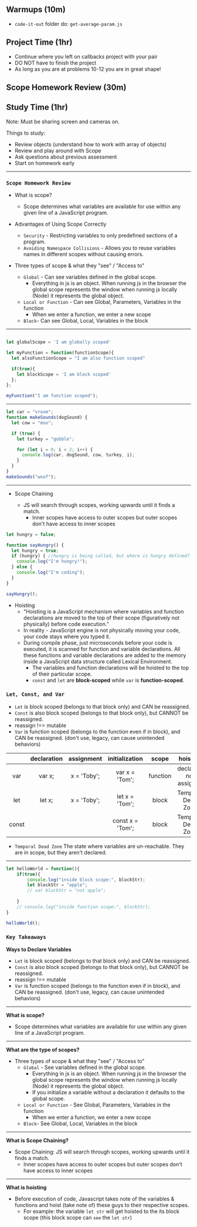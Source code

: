 ## Warmups (10m)
- `code-it-out` folder do: `get-average-param.js`
  
## Project Time (1hr)
- Continue where you left on callbacks project with your pair
- DO NOT have to finish the project
- As long as you are at problems 10-12 you are in great shape!

## Scope Homework Review (30m)

## Study Time (1hr) 
Note: Must be sharing screen and cameras on.

Things to study:
- Review objects (understand how to work with array of objects)
- Review and play around with Scope
- Ask questions about previous assessment
- Start on homework early
---

### `Scope Homework Review`
- What is scope?

  - Scope determines what variables are available for use within any given line
    of a JavaScript program.

- Advantages of Using Scope Correctly

  - `Security` - Restricting variables to only predefined sections of a program.
  - `Avoiding Namespace Collisions` - Allows you to reuse variables
    names in different scopes without causing errors.

- Three types of scope & what they "see" / "Access to"

  - `Global` - Can see variables defined in the global scope.
    - Everything in js is an object. When running js in the browser the global
      scope represents the window when running js locally (Node) it represents the
      global object.
  - `Local or Function` - Can see Global, Parameters, Variables in the function
    - When we enter a function, we enter a new scope
  - `Block`- Can see Global, Local, Variables in the block

---

```js

let globalScope = 'I am globally scoped'

let myFunction = function(functionScope){
  let alsoFunctionScope = "I am also function scoped"

  if(true){
    let blockScope = 'I am block scoped'
  };
};

myFunction("I am function scoped");

```

---

```js
let car = "vroom";
function makeSounds(dogSound) {
  let cow = "moo";

  if (true) {
    let turkey = "gobble";

    for (let i = 0; i < 2; i++) {
      console.log(car, dogSound, cow, turkey, i);
    }
  }
}
makeSounds("woof");
```

---

- Scope Chaining

  - JS will search through scopes, working upwards until it finds a match.
    - Inner scopes have access to outer scopes but outer scopes don't have
      access to inner scopes

```js
let hungry = false;

function sayHungry() {
  let hungry = true;
  if (hungry) { //hungry is being called, but where is hungry defined?
    console.log("I'm hungry!");
  } else {
    console.log("I'm coding");
  }
}

sayHungry();
```

- Hoisting
  - "Hoisting is a JavaScript mechanism where variables and function declarations are moved to the top of their scope (figuratively not physically) before code execution."
  - In reality - JavaScript engine is not physically moving your code, your code stays where you typed it.
  - During compile phase, just microseconds before your code is executed, it is scanned for function and variable declarations. All these functions and variable declarations are added to the memory inside a JavaScript data structure called Lexical Environment.
    - The variables and function declarations will be hoisted to the top of their particular scope.
    - `const` and `let` are **block-scoped** while `var` is **function-scoped**.

### `Let, Const, and Var`

- `Let` is block scoped (belongs to that block only) and CAN be reassigned.
- `Const` is also block scoped (belongs to that block only), but CANNOT be reassigned.
- reassign !== mutable
- `Var` is function scoped (belongs to the function even if in block), and CAN be reassigned. (don't use, legacy, can cause unintended behaviors)


|       | declaration | assignment  |  initialization  |  scope   |        hoisting        |
| :---: | :---------: | :---------: | :--------------: | :------: | :--------------------: |
|  var  |   var x;    | x = 'Toby'; |  var x = 'Tom';  | function | declared; not assigned |
|  let  |   let x;    | x = 'Toby'; |  let x = 'Tom';  |  block   |   Temporal Dead Zone   |
| const |             |             | const x = 'Tom'; |  block   |   Temporal Dead Zone   |
- `Temporal Dead Zone` The state where variables are un-reachable. They are in scope, but they aren't declared.
---

```js
let helloWorld = function(){
    if(true){
        console.log("inside block scope:", blockStr);
        let blockStr = "apple";
        // var blockStr = "not apple";
        
    }
    // console.log("inside function scope:", blockStr);
}

helloWorld();
```

### `Key Takeaways`

**Ways to Declare Variables**
- `Let` is block scoped (belongs to that block only) and CAN be reassigned.
- `Const` is also block scoped (belongs to that block only), but CANNOT be reassigned.
- reassign !== mutable
- `Var` is function scoped (belongs to the function even if in block), and CAN be reassigned. (don't use, legacy, can cause unintended behaviors)
---
**What is scope?**
- Scope determines what variables are available for use within any given line of a JavaScript program.
---
**What are the type of scopes?**
- Three types of scope & what they "see" / "Access to"
  - `Global` - See variables defined in the global scope.
    - Everything in js is an object. When running js in the browser the global
      scope represents the window when running js locally (Node) it represents the
      global object.
    - If you initialize a variable without a declaration it defaults to the
      global scope.
  - `Local or Function` - See Global, Parameters, Variables in the function
    - When we enter a function, we enter a new scope
  - `Block`- See Global, Local, Variables in the block

---
**What is Scope Chaining?**
- Scope Chaining: JS will search through scopes, working upwards until it finds a match.
  - Inner scopes have access to outer scopes but outer scopes don't have
    access to inner scopes
---

**What is hoisting**
- Before execution of code, Javascript takes note of the variables & functions and hoist (take note of) these guys to their respective scopes.
  - For example: the variable `let str` will get hoisted to the its block scope (this block scope can `see` the `let str`)